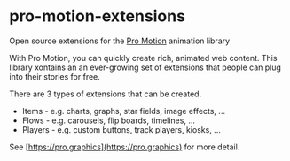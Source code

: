 # pro-motion-extensions

Open source extensions for the [Pro Motion](https://pro.graphics/motion/getting-started/) animation library

With Pro Motion, you can quickly create rich, animated web content.  This library xontains an an ever-growing set of extensions that people can plug into their stories for free.

There are 3 types of extensions that can be created.
* Items - e.g. charts, graphs, star fields, image effects, ...
* Flows - e.g. carousels, flip boards, timelines, ...
* Players - e.g. custom buttons, track players, kiosks, ...


See [https://pro.graphics](https://pro.graphics) for more detail.
